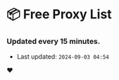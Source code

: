 # :package: Free Proxy List
### Updated every 15 minutes.

- Last updated: `2024-09-03 04:54`

:heart:
